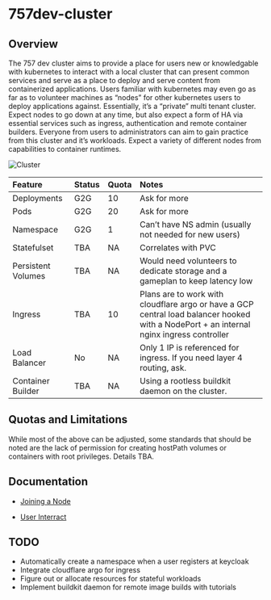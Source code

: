 # 757dev-cluster

## Overview

The 757 dev cluster aims to provide a place for users new or knowledgable with kubernetes to interact with a local cluster that can present common services and serve as a place to deploy and serve content from containerized applications. Users familiar with kubernetes may even go as far as to volunteer machines as “nodes” for other kubernetes users to deploy applications against. Essentially, it’s a “private” multi tenant cluster. Expect nodes to go down at any time, but also expect a form of HA via essential services such as ingress, authentication and remote container builders. Everyone from users to administrators can aim to gain practice from this cluster and it’s workloads. Expect a variety of different nodes from capabilities to container runtimes.

![Cluster](https://raw.github.com/sfxworks/757dev-cluster/master/757dev-cluster.svg?sanitize=true)

| Feature            | Status | Quota | Notes                                                                                                                                    |
| :----------------- | :----- | :---- | :--------------------------------------------------------------------------------------------------------------------------------------- |
| Deployments        | G2G    | 10    | Ask for more                                                                                                                             |
| Pods               | G2G    | 20    | Ask for more                                                                                                                             |
| Namespace          | G2G    | 1     | Can’t have NS admin (usually not needed for new users)                                                                                   |
| Statefulset        | TBA    | NA    | Correlates with PVC                                                                                                                      |
| Persistent Volumes | TBA    | NA    | Would need volunteers to dedicate storage and a gameplan to keep  latency low                                                            |
| Ingress            | TBA    | 10    | Plans are to work with cloudflare argo or have a GCP central load balancer hooked with a NodePort + an internal nginx ingress controller |
| Load Balancer      | No     | NA    | Only 1 IP is referenced for ingress. If you need layer 4 routing, ask.                                                                   |
| Container Builder  | TBA    | NA    | Using a rootless buildkit daemon on the cluster.                                                                                         |

## Quotas and Limitations
While most of the above can be adjusted, some standards that should be noted are the lack of permission for creating hostPath volumes or containers with root privileges. Details TBA. 


## Documentation 
- [Joining a Node](https://github.com/sfxworks/757dev-cluster/blob/master/docs/joining-a-node.md)

- [User Interract](https://github.com/sfxworks/757dev-cluster/blob/master/docs/user-interraction.md)


## TODO
- Automatically create a namespace when a user registers at keycloak
- Integrate cloudflare argo for ingress
- Figure out or allocate resources for stateful workloads
- Implement buildkit daemon for remote image builds with tutorials
